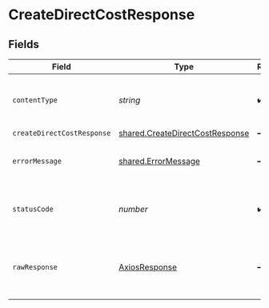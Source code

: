 # CreateDirectCostResponse


## Fields

| Field                                                                              | Type                                                                               | Required                                                                           | Description                                                                        |
| ---------------------------------------------------------------------------------- | ---------------------------------------------------------------------------------- | ---------------------------------------------------------------------------------- | ---------------------------------------------------------------------------------- |
| `contentType`                                                                      | *string*                                                                           | :heavy_check_mark:                                                                 | HTTP response content type for this operation                                      |
| `createDirectCostResponse`                                                         | [shared.CreateDirectCostResponse](../../models/shared/createdirectcostresponse.md) | :heavy_minus_sign:                                                                 | Success                                                                            |
| `errorMessage`                                                                     | [shared.ErrorMessage](../../models/shared/errormessage.md)                         | :heavy_minus_sign:                                                                 | The request made is not valid.                                                     |
| `statusCode`                                                                       | *number*                                                                           | :heavy_check_mark:                                                                 | HTTP response status code for this operation                                       |
| `rawResponse`                                                                      | [AxiosResponse](https://axios-http.com/docs/res_schema)                            | :heavy_minus_sign:                                                                 | Raw HTTP response; suitable for custom response parsing                            |